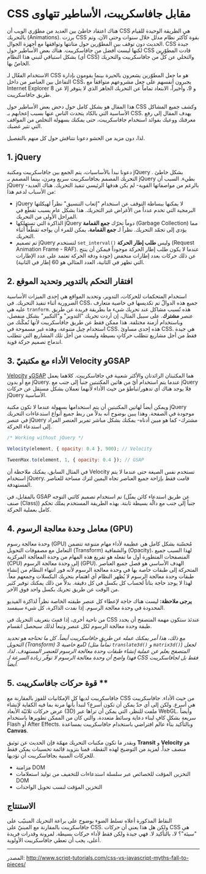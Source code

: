# CSS مقابل جافاسكريبت، الأساطير تتهاوى

هناك اعتقاد خاطئ بين العديد من مطوّري الويب أن CSS هي الطريقة الوحيدة للقيام بالتحريك (Animations). برزت CSS بقوة كأكثر نظام مدلل خلال سنوات وحتى الآن، وتم الحديث دون توقف بين المطوّرين حول متانتها وتوافقها مع أجهزة الجوال. CSS جيدة لكنها ليست أفضل من جافاسكريبت. هناك بعض الأساطير حول CSS قادت المطوّرين بشكل استباقي لتبني هذا النظام (أي CSS) والتخلي عن كلٍّ من جافاسكريبت والتحريك الخاصّ بها.

الاستخدام الفعّال لـ CSS هو ما جعل المطوّرين يشعرون بالحيرة بينما يقومون بإدارة التفاعل بين العناصر من داخل CSS، يجبرون أنفسهم على جعل مشروعهم متوافقاً مع Internet Explorer 8 و 9، وأخيراً، الابتعاد تماماً عن التحريك الجاهز الذي لا يتوفر إلا عن طريق جافاسكريبت.

هذا المقال هو بشكل كامل حول دحض بعض الأساطير حول CSS وكشف جميع المشاكل الأساسية التي بالكاد يتحدث الناس عنها بسبب إعجابهم بـ CSS. يهدف المقال إلى رفع معرفتك ووعيك بفوائد استخدام جافاسكريبت، حتى يمكنك بسهولة التخلص من المواقف التي تثير غضبك.

لذا، دون مزيد من الحشو دعونا نتناقش حول كل منهم بالتفصيل.

## 1. jQuery

دعونا نبدأ بالأساسيات، يتم الجمع بين جافاسكريبت ومكتبة jQuery بشكل خاطئ . التحريك المصمم بجافاسكريبت سريع ومرن، بينما المصمم بـ jQuery بطيء. السبب أن jQuery -بالرغم من مواصفاتها القوية- لم يكن هدفها الرئيسي تنفيذ التحريك. هناك العديد من الأسباب لدعم هذا:

- jQuery لا يمكنها ببساطة التوقف عن استخدام "إتعاب التنسيق" نظراً لهيكلتها البرمجية التي تخدم عدداً من الأغراض غير التحريك. هذا بشكل عام يسبب تقطّع في المراحل الأولى من التحريك.
- الذاكرة التي تستهلكها jQuery دوماً تحرّك **جمع القمامة** (Garbage Collection) مما يؤدي إلى تجمّد التحريك. نظراً لـ **جمع القمامة**، يمكن للمرء أن يواجه تقطّعاً أثناء التحريك.
- تم تصميم jQuery لتستخدم `set_interval()` وليس **طلب إطار الحركة** (Request Animation Frame  - RAF). عندما لا يكون طلب إطار الحركة موجوداً فيمكن أن ينتج عن ذلك حركات بعدد إطارات منخفض (جودة ودقة الحركة تعتمد على عدد الإطارات التي تظهر في الثانية، العدد المثالي هو 60 إطار في الثانية).


## 2. افتقار التحكم بالتدوير وتحديد الموقع

استخدام المتحكمات للحركات، التدوير، وتحديد المواقع هي إحدى الميزات الأساسية الضرورية أثناء تنفيذ التحريك. في CSS، جميع هذه الدوالّ تم تكديسها في خاصية متعارف عليه هي `tranform`. هذه تُسبب مشاكل عند تحريك شيء ما بطريقة فريدة عن طريق عنصر **مشترك**. على سبيل المثال، إن أردت تحريك "التدوير" و"التكبير" بشكل منفصل، وباستخدام أزمنة مختلفة. هذا  ممكن فقط عن طريق جافاسكريبت ﻷنها تُمكّنك من استخدام حِيل متنوعة، وهذه غير مسموحة في CSS. هذه إحدى مساوئ CSS. هي جيدة فقط من أجل مشاريع تتطلب حركاتٍ بسيطة وليست من أجل تلك المشاريع التي تتطلب اندماج تصميم حركة قوية.


## 3. الأداء مع مكتبتيّ Velocity وGSAP

[Velocity](http://julian.com/research/velocity/) و[GSAP](https://greensock.com/gsap) هما المكتبتان الرائدتان والأكثر شعبية في جافاسكريبت. كلاهما يعمل مع أو بدون jQuery. عندما يتم استخدام أيّ من هاتين المكتبتين جنباً إلى جنب مع jQuery فلا يوجد هناك أي تدهور/تباطؤ من حيث الأداء لأنهما تعملان بشكل مستقل عن حركات jQuery الأساسية.

ويمكن أيضاً لهاتين المكتبتين أن يتم استخدامها بسهولة عندما لا تكون مكتبة jQuery موجودة في الصفحة. وهذا يبين بوضوح أنه بدلاً من ربط جميع أنواع استدعاءات التحريك في عنصر jQuery مشترك- كما هو مبين أدناه- يمكنك بشكل مباشر تمرير العنصر المراد إلى استدعاء الحركة.

```javascript
/* Working without jQuery */

Velocity(element, { opacity: 0.4 }, 900); // Velocity

TweenMax.to(element, 1, { opacity: 0.4 }); // GSAP
```

في المثال السابق، يمكنك ملاحظة أن Velocity تستخدم نفس الصيغة حتى عندما لا يتم استخدام jQuery. قامت فقط بإزاحة جميع العناصر تجاه اليمين لترك مساحة للعناصر المستهدفة.

بالمقابل، في GSAP تم استخدام تصميم كائني التوجه (عن طريق استدعاء كائن يمثّل صنف (Class)) جنباً إلى جنب مع دالّة بسيطة ثابتة. بهذه الطريقة المستخدم يملك تحكم كامل بعملية الحركة.

## 4. معامل وحدة معالجة الرسوم (GPU)

وحدة معالجة رسوم (GPU) مُحسّنة بشكل كامل هي عظيمة لأداء مهام متنوعة تتضمن التعامل مع مصفوفات التحويل (Transform) والشفافية (Opacity)، لهذا السبب جميع المتصفحات المتطورة أول ما تفعله هو تفريغ هذه المهام من وحدة المعالجة المركزية (CPU) إلى وحدة معالجة الرسوم (GPU). الهدف الأساسي هو فصل جميع العناصر المتحركة إلى طبقات خاصة بها في وحدة معالجة الرسوم ﻷنه فور انتهاء النظام من إنشاء طبقات وحدة معالجة الرسوم لا يُظهر النظام أي اهتمام بتحريك البكسلات وجمعهم معاً. لهذا لا يوجد حاجة بتاتاً لحساب كل بكسل في كل دقيقة. بدلاً من ذلك يمكنك توفير كثير من الوقت عن طريق تحريك بكسل واحد فوق الآخر.

**يرجى ملاحظة:** ليست هناك حاجة لإعطاء كل عنصر طبقته الخاصة نظراً لذاكرة الفيديو المحدودة في وحدة معالجة الرسوم. إذا نفدت الذاكرة، كل شيء سيفسد.

من ناحية أخرى، إذا قمتَ بتعريف التحريك في CSS عندئذ ستكون مهمة المتصفح أن يحدد طبقة وحدة معالجة الرسوم لكل عنصر وتبعاً لذلك سيحصل انقسام.

*مع ذلك، هذا أمر يمكنك عمله عن طريق جافاسكريبت أيضاً. كل ما تحتاجه هو تحديد التحويل (Transform) مع خاصية 3D (تماماً مثل `translate3d()` و `matrix3d()`) لجعل المتصفح يعلم عن عملية إنشاء طبقات وحدة معالجة الرسوم للعنصر المستهدف. لذا، فهذا واضح أن وحدة معالجة الرسوم لا توفّر زيادة السرعة لـ CSS فقط بل لجافاسكريبت أيضاً.*


## 5. قوة حركات جافاسكريبت **

جافاسكريبت لديها كل الإمكانيات للفوز بالمقارنة مع CSS من حيث الأداء. جافاسكريبت هي أسرع. ولكن إلى أي حدّ يمكن أن تكون أسرع؟ لنبدأ بأنها مرنة بما فيه الكفاية لإنشاء عرض حركات ثلاثيّة الأبعاد (3D) ملفت للنظر، التي يمكن أن تراها عبر WebGL. وأيضاً سريعة بشكلٍ كافٍ لبناء دعاية وسائط متعددة، والتي كان من الممكن تطويرها باستخدام Flash أو After Effects. وبالتأكيد بناء عالم افتراضي باستخدام جافاسكريبت بمساعدة **Canvas**.

وبقدر ما تكون مكتبات التحريك مهمّة فإن الحديث عن توثيق **Transit** و **Velocity** هو منصف جداً. لمزيد من التوضيح لهذه النقطة، قمنا بتزويد قائمة تحسينات يمكن فقط للحركات المبنية بجافاسكريبت أن تؤديها.

- مزامنة DOM
- التخزين المؤقت للخصائص عبر سلسلة استدعاءات للتخفيف من توليد استعلامات DOM
- التخزين المؤقت لنسب تحويل الواحدات

## الاستنتاج

النقاط المذكورة أعلاه تسلط الضوء بوضوح على براعة التحريك المبنيّب على جافاسكريبت بالمقارنة مع المبنيّ على CSS. ولكن هل هذا يعني أن حركات CSS هي "سيئة"؟ لا، بالتأكيد لا. فهي جيدة ولكن فقط لأداء حركات بسيطة. لمرونة وقدرات فريدة أعلى، يجب أن تعطي جافاسكريبت الأولوية.

----

المصدر: 
http://www.script-tutorials.com/css-vs-javascript-myths-fall-to-pieces/
